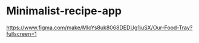 # Minimalist-recipe-app
https://www.figma.com/make/MloYs8uk8068DEDUg1iuSX/Our-Food-Tray?fullscreen=1
